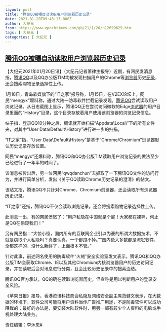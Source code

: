 ```yaml
---
layout: post
title: "腾讯QQ被曝自动读取用户浏览器历史记录"
date: 2021-01-20T09:43:13.000Z
author: 大纪元
from: https://www.epochtimes.com/gb/21/1/20/n12699629.htm
tags: [ 大纪元 ]
categories: [ 大纪元 ]
---
```

<!--1611135793000-->
[腾讯QQ被曝自动读取用户浏览器历史记录](https://www.epochtimes.com/gb/21/1/20/n12699629.htm)
------

<div>
<p>【大纪元2021年01月20日讯】（大纪元记者萧律生报导）近期，有网民发消息指，<a href="https://www.epochtimes.com/gb/tag/%E8%85%BE%E8%AE%AFqq.html">腾讯QQ</a>以及QQ办公版TIM均被发现扫描用户的Chrome等<a href="https://www.epochtimes.com/gb/tag/%E6%B5%8F%E8%A7%88%E5%99%A8.html">浏览器</a>历史<a href="https://www.epochtimes.com/gb/tag/%E7%BA%AA%E5%BD%95.html">纪录</a>，还会搜索购物记录选择性上传。</p><p>1月18日，青岛软媒旗下的“IT之家”报导称，1月15日，在V2EX论坛上，网民“mengyx”爆料称，通过大陆一防毒软件拦截记录发现，<a href="https://www.epochtimes.com/gb/tag/%E8%85%BE%E8%AE%AFqq.html">腾讯QQ</a>尝试读取用户浏览记录。从日志截图上显示，腾讯QQ正在尝试访问微软的Edge<a href="https://www.epochtimes.com/gb/tag/%E6%B5%8F%E8%A7%88%E5%99%A8.html">浏览器</a>的用户目录里面的“History”目录，这个目录存放着用户使用该浏览器的浏览记录信息。</p><p>帖子指，登录QQ10分钟之后，腾讯就开始扫描“Appdata\Local\”下的所有文件夹，对其中“User Data\Default\History”进行进一步的扫描。</p><p>“IT之家”指，“User Data\Default\History”是基于“Chrome/Chromium”浏览器默认历史记录存放位置。</p><p>网民“mengyx”还爆料称，腾讯QQ和QQ办公版TIM读取用户浏览记录的做法至少已经进行了一年半的时间了。</p><p>该消息被传出后，另一位网民“qwqdanchun”去抓取了一下腾讯QQ文件的访问行为，并进行简单分析，发出《关于QQ读取Chrome历史记录的澄清》的帖文。</p><p>该贴文指，腾讯QQ不只针对Chrome、Chromium浏览器，还会读取所有浏览器历史记录。</p><p>“IT之家”还指，腾讯QQ不仅会读取浏览记录，还会将搜索购物记录选择性上传。</p><p>此消息一出，有的网民愤怒了：“用户私隐在中国就是个屁！大家都在裸奔，何止是QQ在偷窥我们！”</p><p>另有网民指：“大惊小怪，国内所有的互联网企业引以为豪的所谓大数据技术，不就是窃取个人私隐吗？真要认真，一个都跑不掉。”“国内绝大多数都是流氓软件，全都这样的，没什么新鲜了，上面根本不管。”</p><p>针对此事，前述网名使用的防毒软件“火绒”安全实验室发文表示，腾讯QQ和QQ办公版TIM会获取Chrome、IE以及其他Chromium内核浏览器用户的历史访问记录，并在读取后会对讯息进行分类，且会比较历史记录中的搜索连结。</p><p>腾讯QQ官方承认，QQ的确在读取浏览器历史，但宣称是用以判断用户的登录安全风险。</p><p>《苹果日报》报导，香港资讯科技商会私隐及网络安全副主席范健文表示，在大数据的环境下，软件公司可能将用户资料当作广告推广用途，不是防毒软件可以成功阻截的；最好的办法是，要安装大陆软件时，用另一部有较少个人资料的电脑或手机处理大陆业务。</p><p>责任编辑：李沐恩#</p>
</div>
